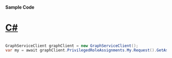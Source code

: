 #### Sample Code
# [C#](#tab/Csharp)

```C#

GraphServiceClient graphClient = new GraphServiceClient();
var my = await graphClient.PrivilegedRoleAssignments.My.Request().GetAsync();

```